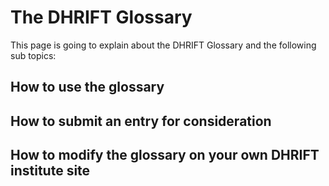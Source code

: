 # The DHRIFT Glossary

This page is going to explain about the DHRIFT Glossary and the following sub topics: 
## How to use the glossary
## How to submit an entry for consideration
## How to modify the glossary on your own DHRIFT institute site
